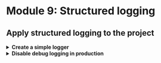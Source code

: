 # Module 9: Structured logging

## Apply structured logging to the project

<details>
<summary><b>Create a simple logger</b></summary><p>

1. Add a file `log.js` to the `lib` folder

2. Modify `lib/log.js` to the following

```javascript
const LogLevels = {
  DEBUG : 0,
  INFO  : 1,
  WARN  : 2,
  ERROR : 3
}

// default to debug if not specified
const logLevelName = process.env.log_level || 'DEBUG'

const isEnabled = (level) => level >= LogLevels[logLevelName]

function appendError(params, err) {
  if (!err) {
    return params
  }

  return Object.assign(
    { },
    params || { }, 
    { errorName: err.name, errorMessage: err.message, stackTrace: err.stack }
  )
}

function log (levelName, message, params) {
  if (!isEnabled(LogLevels[levelName])) {
    return
  }

  let logMsg = Object.assign({}, params)
  logMsg.level = levelName
  logMsg.message = message

  console.log(JSON.stringify(logMsg))
}

module.exports = {
  debug: (msg, params) => log('DEBUG', msg, params),
  info: (msg, params) => log('INFO',  msg, params),
  warn: (msg, params, error) => log('WARN',  msg, appendError(params, error)),
  error: (msg, params, error) => log('ERROR', msg, appendError(params, error))
}
```

3. Modify `functions/get-index.js` and replace `console.log` with this new `log` module. Replace the entire `get-index.js` with the following.

```javascript
const fs = require("fs")
const Mustache = require('mustache')
const http = require('superagent-promise')(require('superagent'), Promise)
const Log = require('../lib/log')

const restaurantsApiRoot = process.env.restaurants_api
const days = ['Sunday', 'Monday', 'Tuesday', 'Wednesday', 'Thursday', 'Friday', 'Saturday']
const ordersApiRoot = process.env.orders_api

let html

function loadHtml () {
  if (!html) {
    Log.info('loading index.html...')
    html = fs.readFileSync('static/index.html', 'utf-8')
    Log.info('loaded')
  }
  
  return html
}

const getRestaurants = async () => {
  const httpReq = http.get(restaurantsApiRoot)
  return (await httpReq).body
}

module.exports.handler = async (event, context) => {
  const template = loadHtml()
  const restaurants = await getRestaurants()
  const dayOfWeek = days[new Date().getDay()]
  const view = { 
    dayOfWeek, 
    restaurants,
    searchUrl: `${restaurantsApiRoot}/search`,
    placeOrderUrl: `${ordersApiRoot}`
  }
  const html = Mustache.render(template, view)
  const response = {
    statusCode: 200,
    headers: {
      'content-type': 'text/html; charset=UTF-8'
    },
    body: html
  }

  return response
}
```

4. Modify `functions/place-order.js` and replace `console.log` with use of the logger.

First, require the `log` module, at the top of the file.

```javascript
const Log = require('../lib/log')
```

Replace the 2 instances of `console.log` with `Log.debug`.

On ln11:

```javascript
Log.debug(`placing order ID [${orderId}] to [${restaurantName}]`)
```

On ln27:

```javascript
Log.debug(`published 'order_placed' event into Kinesis`)
```

5. Modify `functions/notify-restaurant.js` and replace `console.log` with use of the logger.

First, require the `log` module, at the top of the file.

```javascript
const Log = require('../lib/log')
```

Replace the 2 instances of `console.log` with `Log.debug`.

On ln21:

```javascript
Log.debug(`notified restaurant [${order.restaurantName}] of order [${order.orderId}]`)
```

On ln32:

```javascript
Log.debug(`published 'restaurant_notified' event to Kinesis`)
```

6. Run the integration tests

`npm run test`

and see that the functions are now logging in JSON

```
  When we invoke the GET / endpoint
SSM params loaded
invoking via handler function get-index
{"level":"INFO","message":"loading index.html..."}
{"level":"INFO","message":"loaded"}
    ✓ Should return the index page with 8 restaurants (1988ms)

  When we invoke the GET /restaurants endpoint
invoking via handler function get-restaurants
    ✓ Should return an array of 8 restaurants (226ms)

  When we invoke the notify-restaurant function
invoking via handler function notify-restaurant
{"level":"DEBUG","message":"notified restaurant [Fangtasia] of order [e0018c8c-e7fe-5930-a298-793dbf3df179]"}
{"level":"DEBUG","message":"published 'restaurant_notified' event to Kinesis"}
    ✓ Should publish message to SNS
    ✓ Should publish event to Kinesis

  When we invoke the POST /orders endpoint
invoking via handler function place-order
{"level":"DEBUG","message":"placing order ID [e229e607-e2bf-5a54-b065-ca27be2b7bbb] to [Fangtasia]"}
{"level":"DEBUG","message":"published 'order_placed' event into Kinesis"}
    ✓ Should return 200
    ✓ Should publish a message to Kinesis stream

  When we invoke the POST /restaurants/search endpoint with theme 'cartoon'
invoking via handler function search-restaurants
    ✓ Should return an array of 4 restaurants (141ms)


  7 passing (3s)
```

</p></details>

<details>
<summary><b>Disable debug logging in production</b></summary><p>

1. Open `serverless.yml`. Add a `custom` section, this should be at the same level as `provider` and `plugins`.

```yml
custom:
  stage: ${opt:stage, self:provider.stage}
  logLevel:
    prod: INFO
    default: DEBUG
```

`custom.stage` uses the `${xxx, yyy}` to provide fall backs. In this case, we're saying "if a `stage` variable is provided via the CLI, e.g. `sls deploy --stage staging`, then resolve to `staging`; otherwise, fallback to `provider.stage` in this file (hence the `self` reference"

2. Still in the `serverless.yml`, under `provider` section, add the following

```yml
environment:
  log_level: ${self:custom.logLevel.${self:custom.stage}, self:custom.logLevel.default}
```

After this change, the `provider` section should look like this:

```yml
provider:
  name: aws
  runtime: nodejs8.10
  stage: dev
  region: eu-west-1
  environment:
    log_level: ${self:custom.logLevel.${self:custom.stage}, self:custom.logLevel.default}
```

This applies the `log_level` environment variable (used to decide what level the logger should log at) to all the functions in the project (since it's specified under `provider`).

It references the `custom.logLevel` object (with the `self:` syntax), and also references the `custom.stage` value (remember, this can be overriden by CLI options). So when the deployment stage is `prod`, it resolves to `self:custom.logLevel.prod` and `log_level` would be set to `INFO`.

The second argument, `self:custom.logLevel.default` provides the fallback if the first path is not found. If the deployment stage is `dev`, it'll see that `self:custom.logLevel.dev` doesn't exist, and therefore use the fallback `self:custom.logLevel.default` and set `log_level` to `DEBUG` in that case.

This is a nice trick to specify a stage-specific override, but then fall back to some default value otherwise.

</p></details>